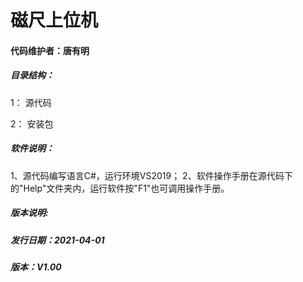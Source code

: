 #                            磁尺上位机 

####                   代码维护者：唐有明

##### 目录结构：

   1： 源代码

   2： 安装包

##### 软件说明：

   1、源代码编写语言C#，运行环境VS2019；
   2、软件操作手册在源代码下的"Help"文件夹内，运行软件按"F1"也可调用操作手册。

##### 版本说明: 

##### 发行日期：2021-04-01

##### 版本：V1.00
